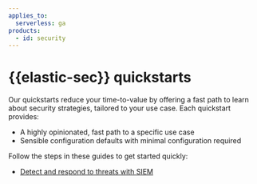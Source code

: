 ```yaml
---
applies_to:
  serverless: ga
products:
  - id: security
---
```


# {{elastic-sec}} quickstarts

Our quickstarts reduce your time-to-value by offering a fast path to learn about security strategies, tailored to your use case.
Each quickstart provides:

- A highly opinionated, fast path to a specific use case
- Sensible configuration defaults with minimal configuration required

Follow the steps in these guides to get started quickly:

- [Detect and respond to threats with SIEM](/solutions/security/get-started/get-started-detect-with-siem.md)